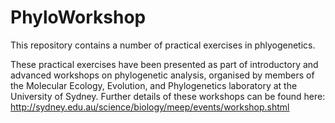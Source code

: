 # PhyloWorkshop
This repository contains a number of practical exercises in phlyogenetics. 

These practical exercises have been presented as part of introductory and advanced workshops on phylogenetic analysis, organised by members of the Molecular Ecology, Evolution, and Phylogenetics laboratory at the University of Sydney. Further details of these workshops can be found here:
http://sydney.edu.au/science/biology/meep/events/workshop.shtml
